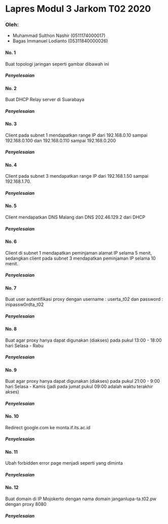 
# Lapres Modul 3 Jarkom T02 2020

### Oleh:
- Muhammad Sulthon Nashir (0511174000017)
- Bagas Immanuel Lodianto (05311840000026)

#### No. 1
Buat topologi jaringan seperti gambar dibawah ini
##### Penyelesaian

#### No. 2
Buat DHCP Relay server di Suarabaya
##### Penyelesaian

#### No. 3
Client pada subnet 1 mendapatkan range IP dari 192.168.0.10 sampai 192.168.0.100 dan 192.168.0.110 sampai 192.168.0.200
##### Penyelesaian

#### No. 4
Client pada subnet 3 mendapatkan range IP dari 192.168.1.50 sampai 192.168.1.70.
##### Penyelesaian

#### No. 5
Client mendapatkan DNS Malang dan DNS 202.46.129.2 dari DHCP
##### Penyelesaian

#### No. 6
Client di subnet 1 mendapatkan peminjaman alamat IP selama 5 menit, sedangkan client pada subnet 3 mendapatkan peminjaman IP selama 10 menit.
##### Penyelesaian

#### No. 7
Buat user autentifikasi proxy dengan username : userta_t02 dan password : inipassw0rdta_t02
##### Penyelesaian

#### No. 8
Buat agar proxy hanya dapat digunakan (diakses) pada pukul 13:00 - 18:00 hari Selasa - Rabu
##### Penyelesaian

#### No. 9
Buat agar proxy hanya dapat digunakan (diakses) pada pukul 21:00 - 9:00 hari Selasa - Kamis (jadi pada jumat pukul 09:00 adalah waktu terakhir akses)
##### Penyelesaian

#### No. 10
Redirect google.com ke monta.if.its.ac.id
##### Penyelesaian

#### No. 11
Ubah forbidden error page menjadi seperti yang diminta
##### Penyelesaian

#### No. 12
Buat domain di IP Mojokerto dengan nama domain janganlupa-ta.t02.pw dengan proxy 8080
##### Penyelesaian


